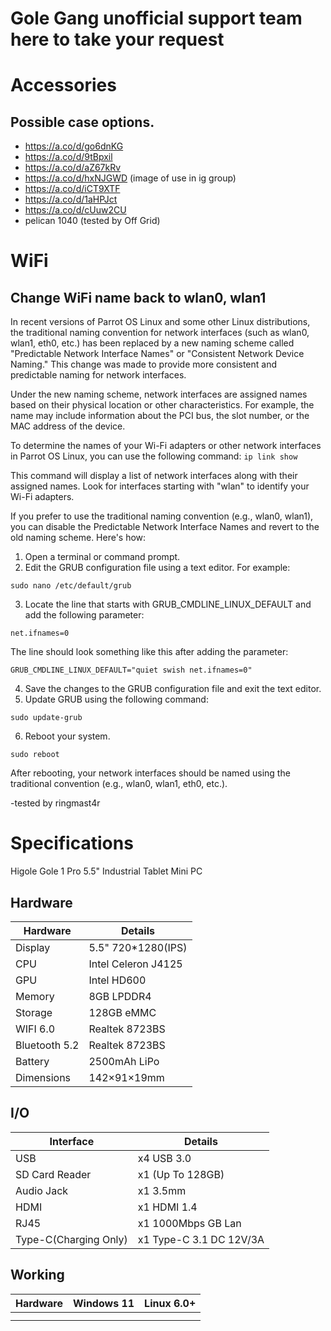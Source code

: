 # Gole Gang unofficial support team here to take your request





# Accessories
## Possible case options.
- https://a.co/d/go6dnKG
- https://a.co/d/9tBpxil
- https://a.co/d/aZ67kRv
- https://a.co/d/hxNJGWD (image of use in ig group)
- https://a.co/d/iCT9XTF
- https://a.co/d/1aHPJct
- https://a.co/d/cUuw2CU
- pelican 1040 (tested by Off Grid)


# WiFi
## Change WiFi name back to wlan0, wlan1 
In recent versions of Parrot OS Linux and some other Linux distributions, the traditional naming convention for network interfaces (such as wlan0, wlan1, eth0, etc.) has been replaced by a new naming scheme called "Predictable Network Interface Names" or "Consistent Network Device Naming." This change was made to provide more consistent and predictable naming for network interfaces.

Under the new naming scheme, network interfaces are assigned names based on their physical location or other characteristics. For example, the name may include information about the PCI bus, the slot number, or the MAC address of the device.

To determine the names of your Wi-Fi adapters or other network interfaces in Parrot OS Linux, you can use the following command:
```ip link show```



This command will display a list of network interfaces along with their assigned names. Look for interfaces starting with "wlan" to identify your Wi-Fi adapters.

If you prefer to use the traditional naming convention (e.g., wlan0, wlan1), you can disable the Predictable Network Interface Names and revert to the old naming scheme. Here's how:

1. Open a terminal or command prompt.
2. Edit the GRUB configuration file using a text editor. For example:
```
sudo nano /etc/default/grub
```

3. Locate the line that starts with GRUB_CMDLINE_LINUX_DEFAULT and add the following parameter:
``` 
net.ifnames=0
```
The line should look something like this after adding the parameter:
``` 
GRUB_CMDLINE_LINUX_DEFAULT="quiet swish net.ifnames=0"
```
4. Save the changes to the GRUB configuration file and exit the text editor.
5. Update GRUB using the following command:
``` 
sudo update-grub
```
6. Reboot your system.
```
sudo reboot
```
After rebooting, your network interfaces should be named using the traditional convention (e.g., wlan0, wlan1, eth0, etc.).

-tested by ringmast4r



# Specifications 
Higole Gole 1 Pro 5.5" Industrial Tablet Mini PC

## Hardware
|   Hardware  |     Details       |  
|-------------|-------------------|
| Display     |  5.5" 720*1280(IPS)|
|    CPU      |  Intel Celeron J4125| 
|    GPU      |  Intel HD600     |
|   Memory   |  8GB LPDDR4       |
| Storage   |     128GB eMMC  |
| WIFI 6.0       | Realtek 8723BS    |
| Bluetooth 5.2   |  Realtek 8723BS   |
| Battery     |     2500mAh LiPo |
| Dimensions |  	142×91×19mm |

## I/O
|  Interface |    Details   |
|------------|---------------|
|   USB      |    x4 USB 3.0|
|  SD Card Reader |   x1 (Up To 128GB) |
|  Audio Jack |   x1 3.5mm   |
|   HDMI     |   x1 HDMI 1.4  |
|   RJ45    |    x1 1000Mbps GB Lan |
| Type-C(Charging Only) | x1 Type-C 3.1 DC 12V/3A |


## Working
| Hardware | Windows 11  |   Linux 6.0+  |
|---------|--------------|----------|
|         |              |          |
|         |              |          |






